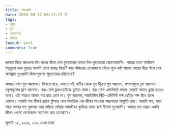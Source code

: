 ```yaml
---
title: শহরকবি
date: 2015-09-12 06:11:17 Z
tags:
- প্রেম
- ডুব
- লেখালেখি
- কবিতা
layout: post
comments: true
---
```


জানলা দিয়ে আধখানা চাঁদ
পথের বাঁকে মেঘ কুড়োনোর বায়না দিল
দুহাতভরা জ্যোৎস্নারাশি।
পায়ের তলে শর্ষেদানা স্বপ্নগুলো
কার দুয়ারে আপনি টেনে যাচ্ছে নিয়ে?
কার পাঁজরের এ্যাবাকাসে
গেঁথে-গুনে কষ্ট আমার
পায়ের নীচে সঁপে দেব
অনাঘ্রাত দুঃখরাশি
হিজলফুলের ক্ষুদ্রদেহের দরিদ্রতায়?

আমার এখন ঘুম আসেনা।
লিখতে হবে,
এখানে এই মাটির থেকে খুব উঁচুতে
ঘুম আসেনা, কপালজুড়ে চুম আসেনা
বকুলফুলের ঘ্রাণ আসেনা।
বরং দেখি ক্লকওয়াইজে ছুটতে থাকা।
বরং দেখি এলার্মঘড়ি বলছে রোজই
আমার ক্লান্ত হতেও মানা।
এই শহরও আমার মত রাত চেনে না।
ঘুম জানেনা, সারাটাদিন স্ট্রিট-এভিনিউ
শব্দ ছোঁড়ে শব্দ বাঁধে ছন্দে কোনো।
সারাটা পথ ভীষণ দ্রোহে
ফুঁসছে যেন অযান্ত্রিক এক
জীবন পাওয়ার স্বচ্ছলতার আকুতি তার।
সারাটা পথ, সারা শহর
আমার মত বুকভরা তার ধোঁয়ায় ধোঁয়ায়
অন্ধজীবন কুড়িয়ে ফেরা
ব্যর্থ নীলাভ দুঃখরাশি।
আমার মত তারও একটা জীবন গেলো
বেনোজলে
আর্তনাদ আর
হতাশ্বাসে।

জুলাই ০৫, ২০১৫, ১:১১ এএম
ঢাকা
